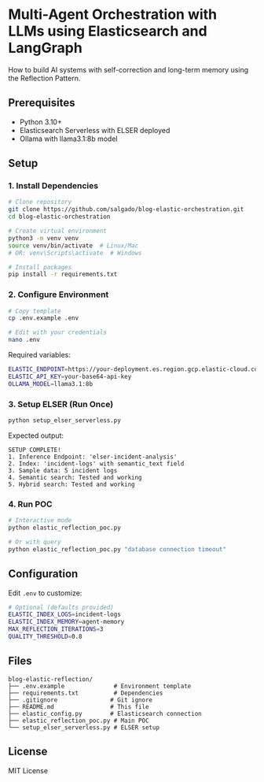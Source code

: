 # Multi-Agent Orchestration with LLMs using Elasticsearch and LangGraph 

How to build AI systems with self-correction and long-term memory using the Reflection Pattern. 

## Prerequisites

- Python 3.10+
- Elasticsearch Serverless with ELSER deployed
- Ollama with llama3.1:8b model

## Setup

### 1. Install Dependencies

```bash
# Clone repository
git clone https://github.com/salgado/blog-elastic-orchestration.git
cd blog-elastic-orchestration

# Create virtual environment
python3 -m venv venv
source venv/bin/activate  # Linux/Mac
# OR: venv\Scripts\activate  # Windows

# Install packages
pip install -r requirements.txt
```

### 2. Configure Environment

```bash
# Copy template
cp .env.example .env

# Edit with your credentials
nano .env
```

Required variables:
```bash
ELASTIC_ENDPOINT=https://your-deployment.es.region.gcp.elastic-cloud.com:443
ELASTIC_API_KEY=your-base64-api-key
OLLAMA_MODEL=llama3.1:8b
```

### 3. Setup ELSER (Run Once)

```bash
python setup_elser_serverless.py
```

Expected output:
```
SETUP COMPLETE!
1. Inference Endpoint: 'elser-incident-analysis'
2. Index: 'incident-logs' with semantic_text field
3. Sample data: 5 incident logs
4. Semantic search: Tested and working
5. Hybrid search: Tested and working
```

### 4. Run POC

```bash
# Interactive mode
python elastic_reflection_poc.py

# Or with query
python elastic_reflection_poc.py "database connection timeout"
```

## Configuration

Edit `.env` to customize:

```bash
# Optional (defaults provided)
ELASTIC_INDEX_LOGS=incident-logs
ELASTIC_INDEX_MEMORY=agent-memory
MAX_REFLECTION_ITERATIONS=3
QUALITY_THRESHOLD=0.8
```

## Files

```
blog-elastic-reflection/
├── .env.example              # Environment template
├── requirements.txt          # Dependencies
├── .gitignore               # Git ignore
├── README.md                # This file
├── elastic_config.py        # Elasticsearch connection
├── elastic_reflection_poc.py # Main POC
└── setup_elser_serverless.py # ELSER setup
```

## License

MIT License
